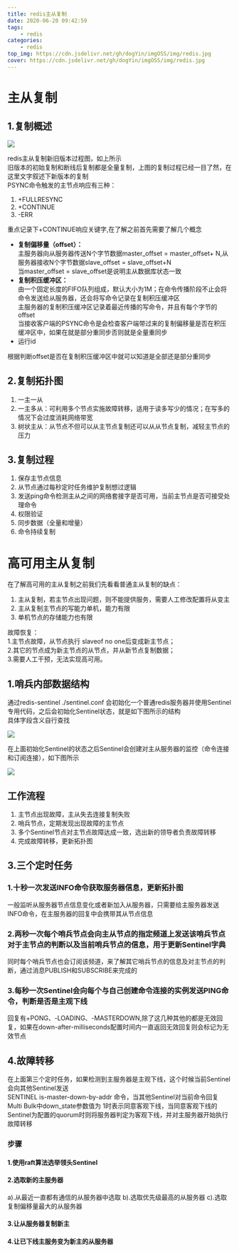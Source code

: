 ```yaml
---
title: redis主从复制
date: 2020-06-20 09:42:59
tags:
    - redis
categories:
    - redis
top_img: https://cdn.jsdelivr.net/gh/dogYin/imgOSS/img/redis.jpg
cover: https://cdn.jsdelivr.net/gh/dogYin/imgOSS/img/redis.jpg
---
```

<h1>主从复制</h1>

<h2>1.复制概述</h2>

![](https://cdn.jsdelivr.net/gh/dogYin/imgOSS/img/redis.png)

redis主从复制新旧版本过程图，如上所示<br/>
旧版本的初始复制和断线后复制都是全量复制，上图的复制过程已经一目了然，在这里文字叙述下新版本的复制<br/>
PSYNC命令触发的主节点响应有三种：
<ol>
<li>+FULLRESYNC</li>
<li>+CONTINUE</li>
<li>-ERR</li>
</ol>
重点记录下+CONTINUE响应关键字,在了解之前首先需要了解几个概念<br/>
<ul>
<li><b>复制偏移量（offset）：</b><br/>
主服务器向从服务器传送N个字节数据master_offset = master_offset+ N,从服务器接收N个字节数据slave_offset = slave_offset+N<br/>
当master_offset = slave_offset是说明主从数据库状态一致
</li>
<li><b>复制积压缓冲区：</b><br/>
由一个固定长度的FIFO队列组成，默认大小为1M；在命令传播阶段不止会将命令发送给从服务器，还会将写命令记录在复制积压缓冲区<br/>
主服务器的复制积压缓冲区记录着最近传播的写命令，并且有每个字节的offset<br/>
当接收客户端的PSYNC命令是会检查客户端带过来的复制偏移量是否在积压缓冲区中，如果在就是部分重同步否则就是全量重同步
</li>
<li>运行id</li>
</ul>
根据判断offset是否在复制积压缓冲区中就可以知道是全部还是部分重同步

<h2>2.复制拓扑图</h2>

1. 一主一从
2. 一主多从：可利用多个节点实施故障转移，适用于读多写少的情况；在写多的情况下会过度消耗网络带宽
3. 树状主从：从节点不但可以从主节点复制还可以从从节点复制，减轻主节点的压力

<h2>3.复制过程</h2>

1. 保存主节点信息
2. 从节点通过每秒定时任务维护复制想过逻辑
3. 发送ping命令检测主从之间的网络套接字是否可用，当前主节点是否可接受处理命令
4. 权限验证
5. 同步数据（全量和增量）
6. 命令持续复制


<h1>高可用主从复制</h1>
在了解高可用的主从复制之前我们先看看普通主从复制的缺点：<br/>

1. 主从复制，若主节点出现问题，则不能提供服务，需要人工修改配置将从变主
2. 主从复制主节点的写能力单机，能力有限
3. 单机节点的存储能力也有限

故障恢复：<br/>
1.主节点故障，从节点执行 slaveof no one后变成新主节点；<br/>
2.其它的节点成为新主节点的从节点，并从新节点复制数据；<br/>
3.需要人工干预，无法实现高可用。<br/>
<h2>1.哨兵内部数据结构</h2>
通过redis-sentinel ./sentinel.conf 会初始化一个普通redis服务器并使用Sentinel专用代码，之后会初始化Sentinel状态，就是如下图所示的结构<br>
具体字段含义自行查找

![](https://cdn.jsdelivr.net/gh/dogYin/imgOSS/img/struct.png)

在上面初始化Sentinel的状态之后Sentinel会创建对主从服务器的监控（命令连接和订阅连接），如下图所示

![](https://cdn.jsdelivr.net/gh/dogYin/imgOSS/img/high.png)

<h2>工作流程</h2>

1. 主节点出现故障，主从失去连接复制失败
2. 哨兵节点，定期发现出现故障的主节点
3. 多个Sentinel节点对主节点故障达成一致，选出新的领导者负责故障转移
4. 完成故障转移，更新拓扑图

<h2>3.三个定时任务</h2>
<h3>1.十秒一次发送INFO命令获取服务器信息，更新拓扑图</h3>
一般监听从服务器节点信息变化或者新加入从服务器，只需要给主服务器发送INFO命令，在主服务器的回复中会携带其从节点信息
<h3>2.两秒一次每个哨兵节点会向主从节点的指定频道上发送该哨兵节点对于主节点的判断以及当前哨兵节点的信息，用于更新Sentinel字典</h3>
同时每个哨兵节点也会订阅该频道，来了解其它哨兵节点的信息及对主节点的判断，通过消息PUBLISH和SUBSCRIBE来完成的
<h3>3.每秒一次Sentinel会向每个与自己创建命令连接的实例发送PING命令，判断是否是主观下线</h3>
回复有+PONG、-LOADING、-MASTERDOWN,除了这几种其他的都是无效回复，如果在down-after-milliseconds配置时间内一直返回无效回复则会标记为无效节点
<h2>4.故障转移</h2>
在上面第三个定时任务，如果检测到主服务器是主观下线，这个时候当前Sentinel会向其他Sentinel发送<br/>
SENTINEL is-master-down-by-addr <ip> <port> <current_rpoch> <runid> 命令，当其他Sentinel对当前命令回复Multi Bulk中down_state参数值为
1时表示同意客观下线，当同意客观下线的Sentinel为配置的quorum时则将服务器判定为客观下线，并对主服务器开始执行故障转移<br/>
<h3>步骤</h3>
<h4>1.使用raft算法选举领头Sentinel</h4>
<h4>2.选取新的主服务器</h4>
a).从最近一直都有通信的从服务器中选取
b).选取优先级最高的从服务器
c).选取复制偏移量最大的从服务器
<h4>3.让从服务器复制新主</h4>
<h4>4.让已下线主服务变为新主的从服务器</h4>